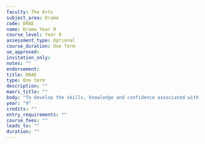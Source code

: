 ```yaml
---
faculty: The Arts
subject_area: Drama
code: DRAE
name: Drama Year 9
course_level: Year 9
assessment_type: Optional
course_duration: One Term
ue_approved: 
invitation_only: 
notes: ""
endorsement: 
title: DRAE
type: One term
description: ""
maori_title: ""
body: "To develop the skills, knowledge and confidence associated with creating and performing work. Drama is offered as a subject at all levels in the school. Students can work towards national qualifications such as achievement standards."
year: "9"
credits: ""
entry_requirements: ""
course_fees: ""
leads_to: ""
duration: ""
---
```

